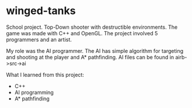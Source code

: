 # winged-tanks
School project. Top-Down shooter with destructible environments. The game was made with C++ and OpenGL.
The project involved 5 programmers and an artist.

My role was the AI programmer. The AI has simple algorithm for targeting and shooting at the player and A* pathfinding.
AI files can be found in airb->src->ai

What I learned from this project:
- C++
- AI programming
- A* pathfinding
